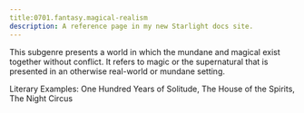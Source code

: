 ```yaml
---
title:0701.fantasy.magical-realism
description: A reference page in my new Starlight docs site.
---
```

This subgenre presents a world in which the mundane and magical exist together without conflict. 
It refers to magic or the supernatural that is presented in an otherwise real-world 
or mundane setting. 

Literary Examples: One Hundred Years of Solitude, The House of the Spirits, The Night Circus
